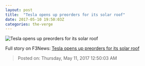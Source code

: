 ```yaml
---
layout: post
title:  "Tesla opens up preorders for its solar roof"
date: 2017-05-10 19:50:03Z
categories: the-verge
---
```


![Tesla opens up preorders for its solar roof](https://cdn0.vox-cdn.com/thumbor/M8PejRbLXY-Q4J2ntxnctqmwBVA=/105x0:1175x602/1600x900/cdn0.vox-cdn.com/uploads/chorus_image/image/54723305/press_solar_home_3.0.jpg)




Full story on F3News: [Tesla opens up preorders for its solar roof](http://www.f3nws.com/n/rbUqfG)

> Posted on: Thursday, May 11, 2017 12:50:03 AM
